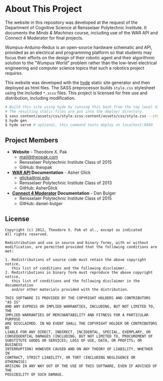 # About This Project

The website in this repository was developed at the request of the Department of Cognitive Science at Rensselaer Polytechnic Institute. It documents the _Minds & Machines_ course, including use of the WAR API and Connect 4 Moderator for final projects.

Wumpus-Arduino-Redux is an open-source hardware schematic and API, provided as an electrical and programming platform so that students may focus their efforts on the design of their robotic agent and their algorithmic solution to the "Wumpus World" problem rather than the low-level electrical engineering and computer science topics that such a robotics project requires.

This website was developed with the [hyde](https://github.com/hyde/hyde) static site generator and then deployed as html files. The SASS preprocessor builds `style.css` stylesheet using the included `*.scss` files. This project is licensed for free use and distribution, including modification.

```bash
# Build this site using hyde by running this bash from the top level directory.
# The resulting static files are put into the deploy/ directory.
$ sass content/assets/css/style.scss:content/assets/css/style.css --style compressed
$ hyde gen
$ hyde serve # optional, this command tests deploy on localhost:8080
```


## Project Members

* **Website** - Theodore X. Pak
  - <mail@theopak.com>
  - Rensselaer Polytechnic Institute Class of 2015
  - GitHub: theopak
* **[WAR API](https://github.com/AsherGlick/Wumpus-Arduino-Redux) Documentation** - Asher Glick
  - <glicka@rpi.edu>
  - Rensselaer Polytechnic Institute Class of 2013
  - GitHub: AsherGlick
* **[Connect 4 Moderator](https://github.com/Moomaster36/ConnectFourModerator) Documentation** - Dan Bulger
  - Rensselaer Polytechnic Institute Class of 2015
  - GitHub: daniel-bulger


## License

    Copyright (c) 2012, Theodore X. Pak et al., except as indicated
    All rights reserved.

    Redistribution and use in source and binary forms, with or without
    modification, are permitted provided that the following conditions are met:

    1. Redistributions of source code must retain the above copyright notice,
       this list of conditions and the following disclaimer.
    2. Redistributions in binary form must reproduce the above copyright notice,
       this list of conditions and the following disclaimer in the documentation
       and/or other materials provided with the distribution.

    THIS SOFTWARE IS PROVIDED BY THE COPYRIGHT HOLDERS AND CONTRIBUTORS "AS IS"
    AND ANY EXPRESS OR IMPLIED WARRANTIES, INCLUDING, BUT NOT LIMITED TO, THE
    IMPLIED WARRANTIES OF MERCHANTABILITY AND FITNESS FOR A PARTICULAR PURPOSE
    ARE DISCLAIMED. IN NO EVENT SHALL THE COPYRIGHT HOLDER OR CONTRIBUTORS BE
    LIABLE FOR ANY DIRECT, INDIRECT, INCIDENTAL, SPECIAL, EXEMPLARY, OR
    CONSEQUENTIAL DAMAGES (INCLUDING, BUT NOT LIMITED TO, PROCUREMENT OF
    SUBSTITUTE GOODS OR SERVICES; LOSS OF USE, DATA, OR PROFITS; OR BUSINESS
    INTERRUPTION) HOWEVER CAUSED AND ON ANY THEORY OF LIABILITY, WHETHER IN
    CONTRACT, STRICT LIABILITY, OR TORT (INCLUDING NEGLIGENCE OR OTHERWISE)
    ARISING IN ANY WAY OUT OF THE USE OF THIS SOFTWARE, EVEN IF ADVISED OF THE
    POSSIBILITY OF SUCH DAMAGE.
